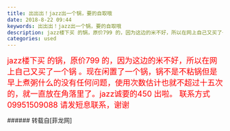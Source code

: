 ```yaml
---
title: 出出出！jazz出一个锅，要的自取哦
date: 2018-8-22 09:44
keywords: 出出出！jazz出一个锅，要的自取哦
description: jazz楼下买 的锅，原价799 的，因为这边的米不好，所以在网上自己又买了一个锅 。现在闲置了一个锅，锅不是不粘锅但是早上煮粥什么的没有任何问题，使用次数估计也就不超过十五次的，就一直放在角落里了。jazz诚要的450 出啦。 联系方式 09951509088 请发短息联系，谢谢
categories: used
---
```

<td class="t_f" id="postmessage_1673938">

<font size="4"><font color="#ff0000">jazz楼下买 的锅，原价799 的，因为这边的米不好，所以在网上自己又买了一个锅 。现在闲置了一个锅，锅不是不粘锅但是早上煮粥什么的没有任何问题，使用次数估计也就不超过十五次的，就一直放在角落里了。jazz诚要的450 出啦。 联系方式 09951509088 请发短息联系，谢谢</font></font><br/>
</td>
###### 转载自[菲龙网]